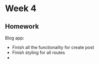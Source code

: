 # Week 4

## Homework

Blog app:

- Finish all the functionality for create post
- Finish styling for all routes
-
